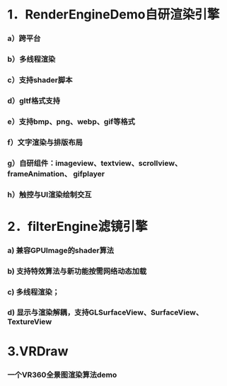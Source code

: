 # 1．RenderEngineDemo自研渲染引擎

### a）跨平台 
### b）多线程渲染
### c）支持shader脚本 
### d）gltf格式支持
### e）支持bmp、png、webp、gif等格式
### f）文字渲染与排版布局
### g）自研组件：imageview、textview、scrollview、frameAnimation、 gifplayer
### h）触控与UI渲染绘制交互

# 2．filterEngine滤镜引擎 
### a) 兼容GPUImage的shader算法
### b) 支持特效算法与新功能按需网络动态加载
### c) 多线程渲染；
### d) 显示与渲染解耦，支持GLSurfaceView、SurfaceView、TextureView 

# 3.VRDraw

### 一个VR360全景图渲染算法demo

